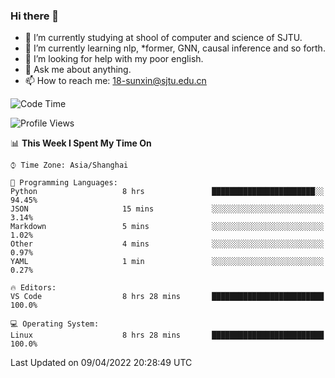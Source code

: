 ### Hi there 👋

<!--
**sunxin000/sunxin000** is a ✨ _special_ ✨ repository because its `README.md` (this file) appears on your GitHub profile.

Here are some ideas to get you started:

- 🔭 I’m currently working on ...
- 🌱 I’m currently learning ...
- 👯 I’m looking to collaborate on ...
- 🤔 I’m looking for help with ...
- 💬 Ask me about ...
- 📫 How to reach me: ...
- 😄 Pronouns: ...
- ⚡ Fun fact: ...
-->
- 🏫 I’m currently studying at shool of computer and science of SJTU.
- 🌱 I’m currently learning nlp, \*former, GNN, causal inference and so forth.
- 🤔 I’m looking for help with my poor english.
- 💬 Ask me about anything.
- 📫 How to reach me: 18-sunxin@sjtu.edu.cn
<!--START_SECTION:waka-->
![Code Time](http://img.shields.io/badge/Code%20Time-139%20hrs-blue)

![Profile Views](http://img.shields.io/badge/Profile%20Views-8-blue)

📊 **This Week I Spent My Time On** 

```text
⌚︎ Time Zone: Asia/Shanghai

💬 Programming Languages: 
Python                   8 hrs               ███████████████████████░░   94.45% 
JSON                     15 mins             ░░░░░░░░░░░░░░░░░░░░░░░░░   3.14% 
Markdown                 5 mins              ░░░░░░░░░░░░░░░░░░░░░░░░░   1.02% 
Other                    4 mins              ░░░░░░░░░░░░░░░░░░░░░░░░░   0.97% 
YAML                     1 min               ░░░░░░░░░░░░░░░░░░░░░░░░░   0.27%

🔥 Editors: 
VS Code                  8 hrs 28 mins       █████████████████████████   100.0%

💻 Operating System: 
Linux                    8 hrs 28 mins       █████████████████████████   100.0%

```


 Last Updated on 09/04/2022 20:28:49 UTC
<!--END_SECTION:waka-->
